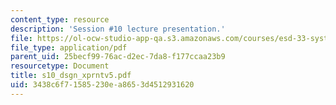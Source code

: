 ```yaml
---
content_type: resource
description: 'Session #10 lecture presentation.'
file: https://ol-ocw-studio-app-qa.s3.amazonaws.com/courses/esd-33-systems-engineering-summer-2004/3438c6f71585230ea8653d4512931620_s10_dsgn_xprntv5.pdf
file_type: application/pdf
parent_uid: 25becf99-76ac-d2ec-7da8-f177ccaa23b9
resourcetype: Document
title: s10_dsgn_xprntv5.pdf
uid: 3438c6f7-1585-230e-a865-3d4512931620
---
```

